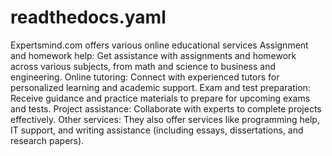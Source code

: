 # readthedocs.yaml
Expertsmind.com offers various online educational services
    Assignment and homework help: Get assistance with assignments and homework across various subjects, from math and science to business and engineering.
    Online tutoring: Connect with experienced tutors for personalized learning and academic support.
    Exam and test preparation: Receive guidance and practice materials to prepare for upcoming exams and tests.
    Project assistance: Collaborate with experts to complete projects effectively.
    Other services: They also offer services like programming help, IT support, and writing assistance (including essays, dissertations, and research papers).
